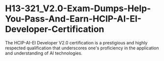 # H13-321_V2.0-Exam-Dumps-Help-You-Pass-And-Earn-HCIP-AI-EI-Developer-Certification
The HCIP-AI-EI Developer V2.0 certification is a prestigious and highly respected qualification that underscores one's proficiency in the application and understanding of AI technologies. 
